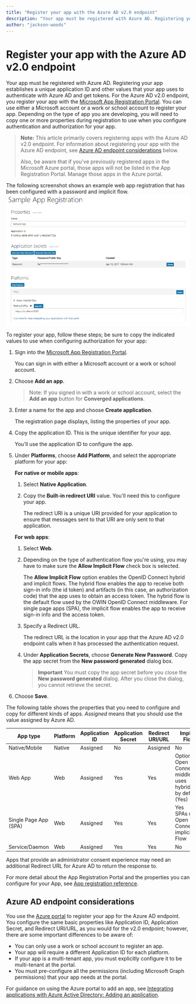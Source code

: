 ```yaml
---
title: "Register your app with the Azure AD v2.0 endpoint"
description: "Your app must be registered with Azure AD. Registering your app establishes a unique application ID and other values that your app uses to authenticate with Azure AD and get tokens. For the Azure AD v2.0 endpoint, you register your app with the Microsoft App Registration Portal. You can use either a Microsoft account or a work or school account to register your app. Depending on the type of app you are developing, you will need to copy one or more properties during registration to use when you configure authentication and authorization for your app. "
author: "jackson-woods"
---
```


# Register your app with the Azure AD v2.0 endpoint

Your app must be registered with Azure AD. Registering your app establishes a unique application ID and other values that your app uses to authenticate with Azure AD and get tokens. For the Azure AD v2.0 endpoint, you register your app with the [Microsoft App Registration Portal](https://apps.dev.microsoft.com). You can use either a Microsoft account or a work or school account to register your app. Depending on the type of app you are developing, you will need to copy one or more properties during registration to use when you configure authentication and authorization for your app. 


> **Note:** This article primarily covers registering apps with the Azure AD v2.0 endpoint. For information about registering your app with the Azure AD endpoint, see [Azure AD endpoint considerations](#azure-ad-endpoint-considerations) below.
> 
> Also, be aware that if you've previously registered apps in the Microsoft Azure portal, those apps will not be listed in the App Registration Portal. Manage those apps in the Azure portal. 


The following screenshot shows an example web app registration that has been configured with a password and implicit flow. 
![Web app registration with password and implicit grant.](./images/v2-web-registration.png)

To register your app, follow these steps; be sure to copy the indicated values to use when configuring authorization for your app:

1. Sign into the [Microsoft App Registration Portal](https://apps.dev.microsoft.com/).
   
    You can sign in with either a Microsoft account or a work or school account. 

2. Choose **Add an app**.
    > Note: If you signed in with a work or school account, select the **Add an app** button for **Converged applications**. 

3. Enter a name for the app and choose **Create application**.

	The registration page displays, listing the properties of your app.

4. Copy the application ID. This is the unique identifier for your app.

	You'll use the application ID to configure the app.

5. Under **Platforms**, choose **Add Platform**, and select the appropriate platform for your app:
	
	**For native or mobile apps**:

	1. Select **Native Application**.

	2. Copy the **Built-in redirect URI** value. You'll need this to configure your app.

		The redirect URI is a unique URI provided for your application to ensure that messages sent to that URI are only sent to that application. 

	**For web apps**:

	1. Select **Web**.

	2. Depending on the type of authentication flow you're using, you may have to make sure the **Allow Implicit Flow** check box is selected. 
		
		The **Allow Implicit Flow** option enables the OpenID Connect hybrid and implicit flows. The hybrid flow enables the app to receive both sign-in info (the id token) and artifacts (in this case, an authorization code) that the app uses to obtain an access token. The hybrid flow is the default flow used by the OWIN OpenID Connect middleware. For single page apps (SPA), the implicit flow enables the app to receive sign-in info and the access token. 

	3. Specify a Redirect URL.
		
		The redirect URL is the location in your app that the Azure AD v2.0 endpoint calls when it has processed the authentication request.

	4. Under **Application Secrets**, choose **Generate New Password**. Copy the app secret from the **New password generated** dialog box.
		> **Important** You must copy the app secret before you close the **New password generated** dialog. After you close the dialog, you cannot retrieve the secret. 
			
6. Choose **Save**.


The following table shows the properties that you need to configure and copy for different kinds of apps. _Assigned_ means that you should use the value assigned by Azure AD.


| App type | Platform | Application ID | Application Secret | Redirect URI/URL | Implicit Flow 
| --- | --- | --- | --- | --- | --- |
| Native/Mobile | Native | Assigned  | No | Assigned | No |
| Web App | Web | Assigned | Yes | Yes | Optional <br/>Open ID Connect middleware uses hybrid flow by default (Yes) | 
| Single Page App (SPA) | Web | Assigned | Yes | Yes | Yes <br/> SPAs use Open ID Connect implicit Flow |
| Service/Daemon | Web | Assigned | Yes | Yes | No |

Apps that provide an administrator consent experience may need an additional Redirect URL for Azure AD to return the response to.

For more detail about the App Registration Portal and the properties you can configure for your App, see [App registration reference](https://docs.microsoft.com/en-us/azure/active-directory/develop/active-directory-v2-registration-portal).  

## Azure AD endpoint considerations

You use the [Azure portal](https://aka.ms/aadapplist) to register your app for the Azure AD endpoint. You configure the same basic properties like Application ID, Application Secret, and Redirect URI/URL, as you would for the v2.0 endpoint; however, there are some important differences to be aware of: 

- You can only use a work or school account to register an app.
- Your app will require a different Application ID for each platform.
- If your app is a multi-tenant app, you must explicitly configure it to be multi-tenant at the portal.
- You must pre-configure all the permissions (including Microsoft Graph permissions) that your app needs at the portal. 

For guidance on using the Azure portal to add an app, see [Integrating applications with Azure Active Directory: Adding an application](https://docs.microsoft.com/azure/active-directory/develop/active-directory-integrating-applications#adding-an-application).
